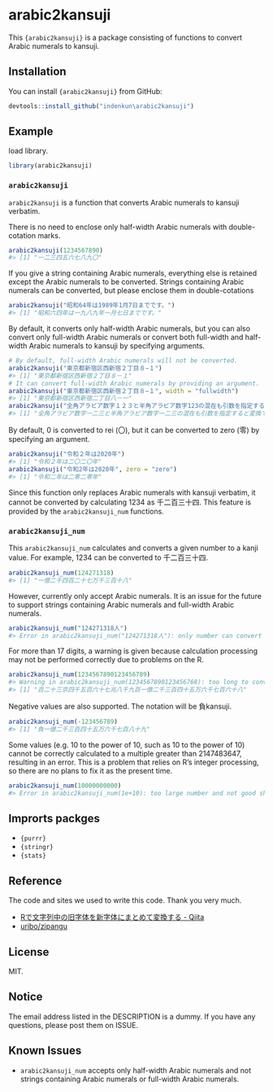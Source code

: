 
<!-- README.md is generated from README.Rmd. Please edit that file -->

# arabic2kansuji

<!-- badges: start -->

<!-- badges: end -->

This `{arabic2kansuji}` is a package consisting of functions to convert
Arabic numerals to kansuji.

## Installation

You can install `{arabic2kansuji}` from GitHub:

``` r
devtools::install_github("indenkun\arabic2kansuji")
```

## Example

load library.

``` r
library(arabic2kansuji)
```

### `arabic2kansuji`

`arabic2kansuji` is a function that converts Arabic numerals to kansuji
verbatim.

There is no need to enclose only half-width Arabic numerals with
double-cotation marks.

``` r
arabic2kansuji(1234567890)
#> [1] "一二三四五六七八九〇"
```

If you give a string containing Arabic numerals, everything else is
retained except the Arabic numerals to be converted. Strings containing
Arabic numerals can be converted, but please enclose them in
double-cotations

``` r
arabic2kansuji("昭和64年は1989年1月7日までです。")
#> [1] "昭和六四年は一九八九年一月七日までです。"
```

By default, it converts only half-width Arabic numerals, but you can
also convert only full-width Arabic numerals or convert both full-width
and half-width Arabic numerals to kansuji by specifying arguments.

``` r
# By default, full-width Arabic numerals will not be converted.
arabic2kansuji("東京都新宿区西新宿２丁目８−１")
#> [1] "東京都新宿区西新宿２丁目８－１"
# It can convert full-width Arabic numerals by providing an argument.
arabic2kansuji("東京都新宿区西新宿２丁目８−１", width = "fullwidth")
#> [1] "東京都新宿区西新宿二丁目八－一"
arabic2kansuji("全角アラビア数字１２３と半角アラビア数字123の混在も引数を指定すると変換できます。", width = "all")
#> [1] "全角アラビア数字一二三と半角アラビア数字一二三の混在も引数を指定すると変換できます。"
```

By default, 0 is converted to rei (〇), but it can be converted to zero
(零) by specifying an argument.

``` r
arabic2kansuji("令和２年は2020年")
#> [1] "令和２年は二〇二〇年"
arabic2kansuji("令和2年は2020年", zero = "zero")
#> [1] "令和二年は二零二零年"
```

Since this function only replaces Arabic numerals with kansuji verbatim,
it cannot be converted by calculating 1234 as 千二百三十四. This feature is
provided by the `arabic2kansuji_num` functions.

### `arabic2kansuji_num`

This `arabic2kansuji_num` calculates and converts a given number to a
kanji value. For example, 1234 can be converted to 千二百三十四.

``` r
arabic2kansuji_num(124271318)
#> [1] "一億二千四百二十七万千三百十八"
```

However, currently only accept Arabic numerals. It is an issue for the
future to support strings containing Arabic numerals and full-width
Arabic numerals.

``` r
arabic2kansuji_num("124271318人")
#> Error in arabic2kansuji_num("124271318人"): only number can convert to kansuji.
```

For more than 17 digits, a warning is given because calculation
processing may not be performed correctly due to problems on the R.

``` r
arabic2kansuji_num(1234567890123456789)
#> Warning in arabic2kansuji_num(1234567890123456768): too long to convert.
#> [1] "百二十三京四千五百六十七兆八千九百一億二千三百四十五万六千七百六十八"
```

Negative values are also supported. The notation will be 負kansuji.

``` r
arabic2kansuji_num(-123456789)
#> [1] "負一億二千三百四十五万六千七百八十九"
```

Some values (e.g. 10 to the power of 10, such as 10 to the power of 10)
cannot be correctly calculated to a multiple greater than 2147483647,
resulting in an error. This is a problem that relies on R’s integer
processing, so there are no plans to fix it as the present time.

``` r
arabic2kansuji_num(10000000000)
#> Error in arabic2kansuji_num(1e+10): too large number and not good shape to convert.
```

## Improrts packges

  - `{purrr}`
  - `{stringr}`
  - `{stats}`

## Reference

The code and sites we used to write this code. Thank you very much.

  - [Rで文字列中の旧字体を新字体にまとめて変換する -
    Qiita](https://qiita.com/hzm_0901/items/c77bec84d261e0ae2bfe)
  - [uribo/zipangu](https://github.com/uribo/zipangu)

## License

MIT.

## Notice

The email address listed in the DESCRIPTION is a dummy. If you have any
questions, please post them on ISSUE.

## Known Issues

  - `arabic2kansuji_num` accepts only half-width Arabic numerals and not
    strings containing Arabic numerals or full-width Arabic numerals.
